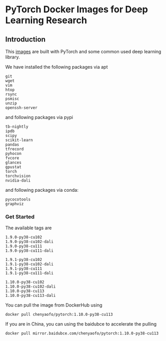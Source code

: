 # PyTorch Docker Images for Deep Learning Research

## Introduction

This [images](https://hub.docker.com/r/chenyaofo/pytorch) are built with PyTorch and some common used deep learning library.

We have installed the following packages via apt
```
git
wget
vim
htop
rsync
psmisc
unzip
openssh-server
```

and following packages via pypi
```
tb-nightly
ipdb
scipy
scikit-learn
pandas
tfrecord
pyhocon
fvcore
glances
gpustat
torch
torchvision
nvidia-dali
```

and following packages via conda:
```
pycocotools
graphviz
```

### Get Started

The available tags are
```
1.9.0-py38-cu102
1.9.0-py38-cu102-dali
1.9.0-py38-cu111
1.9.0-py38-cu111-dali

1.9.1-py38-cu102
1.9.1-py38-cu102-dali
1.9.1-py38-cu111
1.9.1-py38-cu111-dali

1.10.0-py38-cu102
1.10.0-py38-cu102-dali
1.10.0-py38-cu113
1.10.0-py38-cu113-dali
```

You can pull the image from DockerHub using

```
docker pull chenyaofo/pytorch:1.10.0-py38-cu113
```

If you are in China, you can using the baidubce to accelerate the pulling
```
docker pull mirror.baidubce.com/chenyaofo/pytorch:1.10.0-py38-cu113
```